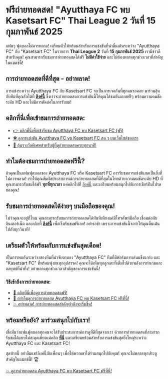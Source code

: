 # ฟรีถ่ายทอดสด! "Ayutthaya FC พบ Kasetsart FC" Thai League 2 วันที่ 15 กุมภาพันธ์ 2025

แฟนๆ ฟุตบอลไม่ควรพลาด! เตรียมตัวให้พร้อมสำหรับการแข่งขันที่น่าตื่นเต้นระหว่าง "Ayutthaya FC" กับ "Kasetsart FC" ในรายการ **Thai League 2** วันที่ **15 กุมภาพันธ์ 2025** เรามีข่าวดีสำหรับคุณ! คุณสามารถรับชมการถ่ายทอดสดได้ฟรี **ไม่มีค่าใช้จ่าย** และไม่ต้องพลาดทุกช่วงเวลาที่สำคัญในแมตช์นี้!

## การถ่ายทอดสดที่ดีที่สุด - อย่าพลาด!

การแข่งระหว่าง Ayutthaya FC กับ Kasetsart FC จะเป็นการเจอกันที่ทุกคนรอคอย มาร่วมลุ้นกับทีมที่คุณรักได้ที่ [**ลิงค์นี้**](https://tinyurl.com/livestreamfreeo?st=Ayutthaya+FC+vs+Kasetsart+FC&si=ghc) ซึ่งเราจะถ่ายทอดสดการแข่งขันนี้ให้คุณได้ชมกันแบบฟรีๆ พร้อมความคมชัดระดับ HD และไม่มีการตัดต่อในการรับชม!

## คลิกที่นี่เพื่อเข้าชมการถ่ายทอดสด:

- [👉 คลิกที่นี่เพื่อเข้ารับชม Ayutthaya FC พบ Kasetsart FC (ฟรี)](https://tinyurl.com/livestreamfreeo?st=Ayutthaya+FC+vs+Kasetsart+FC&si=ghc)
- [⚽ ดูการแข่งขัน Ayutthaya FC vs Kasetsart FC สด ๆ บนเว็บไซต์ของเรา](https://tinyurl.com/livestreamfreeo?st=Ayutthaya+FC+vs+Kasetsart+FC&si=ghc)
- [🎉 ลุ้นรางวัลพิเศษสำหรับผู้ที่ดูถ่ายทอดสดครบทุกนาที!](https://tinyurl.com/livestreamfreeo?st=Ayutthaya+FC+vs+Kasetsart+FC&si=ghc)

## ทำไมต้องชมการถ่ายทอดสดฟรีนี้?

ถ้าคุณเป็นแฟนฟุตบอลของ Ayutthaya FC หรือ Kasetsart FC การรับชมการแข่งขันสดเป็นสิ่งที่ไม่ควรพลาด! เราให้คุณสัมผัสประสบการณ์การถ่ายทอดสดที่ดีที่สุดในไทยด้วยความคมชัดระดับ HD ที่คุณสามารถรับชมได้ฟรี **ทุกที่ทุกเวลา** แค่คลิกไปที่ [ลิงค์นี้](https://tinyurl.com/livestreamfreeo?st=Ayutthaya+FC+vs+Kasetsart+FC&si=ghc) และเตรียมพร้อมสนุกไปกับการเชียร์ทีมโปรดของคุณ!

## รับชมการถ่ายทอดสดได้ง่ายๆ บนมือถือของคุณ!

ไม่ว่าคุณจะอยู่ที่ไหน คุณสามารถรับชมการถ่ายทอดสดได้ทันทีเพียงแค่มีโทรศัพท์มือถือ เชื่อมต่อกับอินเตอร์เน็ต และคลิกที่ [**ลิงค์นี้**](https://tinyurl.com/livestreamfreeo?st=Ayutthaya+FC+vs+Kasetsart+FC&si=ghc) เพื่อเริ่มรับชมฟรีเลย! อย่ารอช้า เพราะการแข่งขันนี้จะทำให้คุณตื่นเต้นไปกับทุกวินาที!

## เตรียมตัวให้พร้อมกับการแข่งขันสุดเดือด!

เป็นการพบกันระหว่างสองทีมที่น่าจับตามอง "Ayutthaya FC" ทีมที่มีฟอร์มการเล่นแข็งแกร่ง และ "Kasetsart FC" ที่พร้อมพุ่งชนทุกอุปสรรค! คุณจะได้เห็นทุกลูกเตะที่เต็มไปด้วยพลังการทำเกมและกลยุทธ์ที่น่าทึ่ง! อย่าพลาดทุกช่วงเวลาสำคัญของการแข่งขันนี้!

### วิธีเข้าถึงการถ่ายทอดสด:

- [🔗 คลิกที่นี่เพื่อดูการถ่ายทอดสดฟรี!](https://tinyurl.com/livestreamfreeo?st=Ayutthaya+FC+vs+Kasetsart+FC&si=ghc)
- [🚨 อย่าลืมดูการถ่ายทอดสด Ayutthaya FC พบ Kasetsart FC ฟรีที่นี่!](https://tinyurl.com/livestreamfreeo?st=Ayutthaya+FC+vs+Kasetsart+FC&si=ghc)
- [💥 อย่าพลาด! การถ่ายทอดสดสำคัญกำลังจะเริ่มขึ้น!](https://tinyurl.com/livestreamfreeo?st=Ayutthaya+FC+vs+Kasetsart+FC&si=ghc)

## พร้อมหรือยัง? มาร่วมสนุกไปกับเรา!

เชื่อมั่นว่าแฟนฟุตบอลทุกคนจะได้รับประสบการณ์การดูที่ดีที่สุดจากเรา ด้วยการถ่ายทอดสดที่สามารถรับชมได้แบบไม่สะดุดเพียงแค่คลิก [**ที่นี่**](https://tinyurl.com/livestreamfreeo?st=Ayutthaya+FC+vs+Kasetsart+FC&si=ghc) และเตรียมพร้อมสำหรับการแข่งขันสุดยิ่งใหญ่ระหว่าง Ayutthaya FC และ Kasetsart FC!

สุดท้ายนี้ อย่าลืมแชร์ลิงค์นี้กับเพื่อนๆ เพื่อให้พวกเขาได้ร่วมสนุกไปกับคุณ! คุณจะไม่พลาดทุกประตูสำคัญในแมตช์นี้! 🏆

[💥 ดูการถ่ายทอดสด Ayutthaya FC พบ Kasetsart FC ฟรีที่นี่!](https://tinyurl.com/livestreamfreeo?st=Ayutthaya+FC+vs+Kasetsart+FC&si=ghc)
